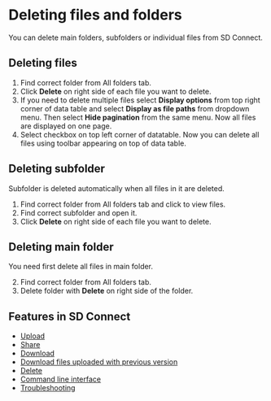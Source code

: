 # Deleting files and folders

You can delete main folders, subfolders or individual files from SD Connect.

## Deleting files

1. Find correct folder from All folders tab.
2. Click **Delete** on right side of each file you want to delete.
3. If you need to delete multiple files select **Display options** from top right corner of data table and select **Display as file paths** from dropdown menu. Then select **Hide pagination** from the same menu. Now all files are displayed on one page. 
4. Select checkbox on top left corner of datatable. Now you can delete all files using toolbar appearing on top of data table.

## Deleting subfolder

Subfolder is deleted automatically when all files in it are deleted.

1. Find correct folder from All folders tab and click to view files.
2. Find correct subfolder and open it.
3. Click **Delete** on right side of each file you want to delete.

## Deleting main folder

You need first delete all files in main folder.

2. Find correct folder from All folders tab.
5. Delete folder with **Delete** on right side of the folder.

## Features in SD Connect

* [Upload](./sd-connect-upload.md)
* [Share](./sd-connect-share.md)
* [Download](./sd-connect-download.md)
* [Download files uploaded with previous version](./sd-connect-download-old-version.md)
* [Delete](./sd-connect-delete.md)
* [Command line interface](./sd-connect-command-line-interface.md)
* [Troubleshooting](./sd-connect-troubleshooting.md)